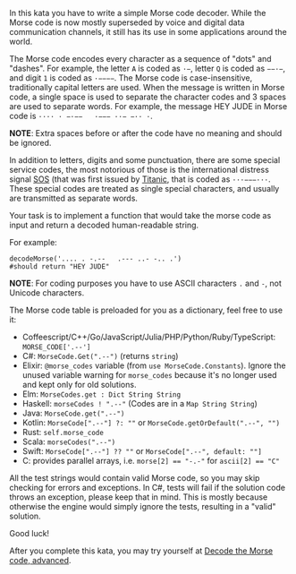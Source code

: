 In this kata you have to write a simple Morse code decoder. While the Morse code is now mostly superseded by voice and 
digital data communication channels, it still has its use in some applications around the world.

The Morse code encodes every character as a sequence of "dots" and "dashes". For example, the letter `A` is coded 
as `·−`, letter `Q` is coded as `−−·−`, and digit `1` is coded as `·−−−−`. The Morse code is case-insensitive, 
traditionally capital letters are used. When the message is written in Morse code, a single space is used to separate 
the character codes and 3 spaces are used to separate words. For example, the message HEY JUDE in Morse 
code is `···· · −·−−   ·−−− ··− −·· ·`.

**NOTE**: Extra spaces before or after the code have no meaning and should be ignored.

In addition to letters, digits and some punctuation, there are some special service codes, the most notorious of 
those is the international distress signal [SOS](https://en.wikipedia.org/wiki/SOS) 
(that was first issued by [Titanic](https://en.wikipedia.org/wiki/RMS_Titanic), that is coded as `···−−−···`. These 
special codes are treated as single special characters, and usually are transmitted as separate words.

Your task is to implement a function that would take the morse code as input and return a decoded human-readable string.

For example:

```
decodeMorse('.... . -.--   .--- ..- -.. .')
#should return "HEY JUDE"
```
**NOTE**: For coding purposes you have to use ASCII characters `.` and `-`, not Unicode characters.

The Morse code table is preloaded for you as a dictionary, feel free to use it:

* Coffeescript/C++/Go/JavaScript/Julia/PHP/Python/Ruby/TypeScript: `MORSE_CODE['.--']`
* C#: `MorseCode.Get(".--")` (returns `string`)
* Elixir: `@morse_codes` variable (from `use MorseCode.Constants`). Ignore the unused variable warning for `morse_codes` 
because it's no longer used and kept only for old solutions.
* Elm: `MorseCodes.get : Dict String String`
* Haskell: `morseCodes ! ".--"` (Codes are in a `Map String String`)
* Java: `MorseCode.get(".--")`
* Kotlin: `MorseCode[".--"] ?: ""` or `MorseCode.getOrDefault(".--", "")`
* Rust: `self.morse_code`
* Scala: `morseCodes(".--")`
* Swift: `MorseCode[".--"] ?? ""` or `MorseCode[".--", default: ""]`
* C: provides parallel arrays, i.e. `morse[2] == "-.-"` for `ascii[2] == "C"`

All the test strings would contain valid Morse code, so you may skip checking for errors and exceptions. In C#, tests will fail if the solution code throws an exception, please keep that in mind. This is mostly because otherwise the engine would simply ignore the tests, resulting in a "valid" solution.

Good luck!

After you complete this kata, you may try yourself at [Decode the Morse code, advanced](http://www.codewars.com/kata/decode-the-morse-code-advanced).